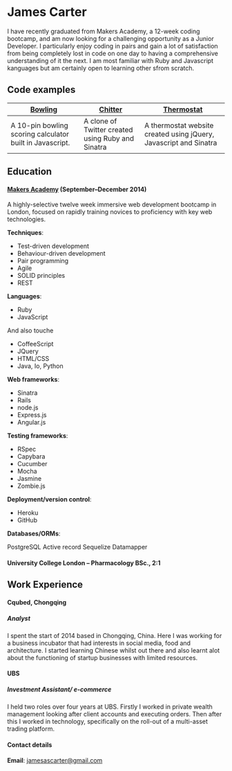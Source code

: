 # James Carter

I have recently graduated from Makers Academy, a 12-week coding bootcamp, and am now looking for a challenging opportunity as a Junior Developer. I particularly enjoy coding in pairs and gain a lot of satisfaction from being completely lost in code on one day to having a comprehensive understanding of it the next. I am most familiar with Ruby and Javascript kanguages but am certainly open to learning other sfrom scratch.

## Code examples

| [Bowling](https://github.com/jamesascarter/bowling) <br/>  | [Chitter](https://github.com/jamesascarter/Chitter) <br/> | [Thermostat](https://github.com/jamesascarter/Thermostat) <br/>
| ----------------- | ----------------- | ----------------- |
| A 10-pin bowling scoring calculator built in Javascript. | A clone of Twitter created using Ruby and Sinatra | A thermostat website created using jQuery, Javascript and Sinatra|


## Education

#### [Makers Academy](http://www.makersacademy.com) (September–December 2014)

A highly-selective twelve week immersive web development bootcamp in London, focused on rapidly training novices to proficiency with key web technologies.

**Techniques**:

* Test-driven development
* Behaviour-driven development
* Pair programming
* Agile
* SOLID principles
* REST

**Languages**:


* Ruby
* JavaScript

And also touche
* CoffeeScript
* JQuery
* HTML/CSS
* Java, Io, Python

**Web frameworks**:

* Sinatra
* Rails
* node.js
* Express.js
* Angular.js

**Testing frameworks**:

* RSpec
* Capybara
* Cucumber
* Mocha
* Jasmine
* Zombie.js

**Deployment/version control**:

* Heroku
* GitHub

**Databases/ORMs**:

PostgreSQL
Active record
Sequelize
Datamapper


#### University College London – Pharmacology BSc., 2:1

## Work Experience

#### Cqubed, Chongqing

##### Analyst

I spent the start of 2014 based in Chongqing, China. Here I was working for a business incubator that had interests in social media, food and architecture. I started learning Chinese whilst out there and also learnt alot about the functioning of startup businesses with limited resources.

#### UBS

##### Investment Assistant/ e-commerce

I held two roles over four years at UBS. Firstly I worked in private wealth management looking after client accounts and executing orders. Then after this I worked in technology, specifically on the roll-out of a multi-asset trading platform.


#### Contact details

**Email**: jamesascarter@gmail.com